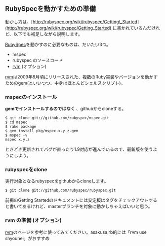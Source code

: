 ## RubySpecを動かすための準備

動かし方は、[http://rubyspec.org/wiki/rubyspec/Getting\_Started](http://rubyspec.org/wiki/rubyspec/Getting_Started) に書かれているんだけれど、以下でも補足しながら説明します。

[RubySpec](RubySpec.html)を動かすのに必要なものは、だいたい3つ。

- mspec
- rubyspec のソースコード
- [rvm](rvm.html) (オプション)

[rvm](rvm.html)は2009年8月頃にリリースされた、複数のRuby実装やバージョンを動かすためのgem(といいつつ、中身はほとんどシェルスクリプト)。

### mspecのインストール

**gemでインストールするのではなく** 、githubからcloneする。

    $ git clone git://github.com/rubyspec/mspec.git
    $ cd mspec
    $ rake package
    $ gem install pkg/mspec-x.y.z.gem
    $ mspec -v
    mspec x.y.z

ときどき更新されてバグが直ったり1.9対応が進んでいるので、最新版を使うようにしよう。

### rubyspecをclone

実行対象となるrubyspecをgithubからcloneします。

    $ git clone git://github.com/rubyspec/rubyspec.git

前掲のGetting Startedのドキュメントには安定板はタグをチェックアウトすると書いてあるけれど、masterブランチを対象に動かしちゃえばいいと思う。

### rvm の準備 (オプション)

[rvm](rvm.html)のページを参考に使ってみてください。asakusa.rb的には「rvm use shyouhei」がおすすめ

